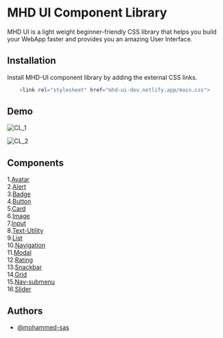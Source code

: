 
# MHD UI Component Library

MHD UI is a light weight beginner-friendly CSS library that helps you build your WebApp faster and provides you an amazing User Interface.




## Installation

Install MHD-UI component library by adding the external CSS links.

```bash
    <link rel="stylesheet" href="mhd-ui-dev.netlify.app/main.css">
```
    
## Demo

![CL_1](https://user-images.githubusercontent.com/89216938/154794122-6ef86a35-3d4a-4a99-8666-a318f06fb4f3.gif)


![CL_2](https://user-images.githubusercontent.com/89216938/154794369-ba58ddd1-07c7-4288-b9c2-f27df26e7a7b.gif)


## Components
1.[Avatar](https://mhd-ui-dev.netlify.app/docs#avatar)\
2.[Alert](https://mhd-ui-dev.netlify.app/docs#alert)\
3.[Badge](https://mhd-ui-dev.netlify.app/docs#badge)\
4.[Button](https://mhd-ui-dev.netlify.app/docs#button)\
5.[Card](https://mhd-ui-dev.netlify.app/docs#card)\
6.[Image](https://mhd-ui-dev.netlify.app/docs#image)\
7.[Input](https://mhd-ui-dev.netlify.app/docs#input)\
8.[Text-Utility](https://mhd-ui-dev.netlify.app/docs#text-utility)\
9.[List](https://mhd-ui-dev.netlify.app/docs#list)\
10.[Navigation](https://mhd-ui-dev.netlify.app/docs#navigation)\
11.[Modal](https://mhd-ui-dev.netlify.app/docs#modal)\
12.[Rating](https://mhd-ui-dev.netlify.app/docs#rating)\
13.[Snackbar](https://mhd-ui-dev.netlify.app/docs#snackbar)\
14.[Grid](https://mhd-ui-dev.netlify.app/docs#grid)\
15.[Nav-submenu](https://mhd-ui-dev.netlify.app/docs#nav-submenu)\
16.[Slider](https://mhd-ui-dev.netlify.app/docs#slider)
## Authors

- [@mohammed-sas](https://www.github.com/mohammed-sas)

